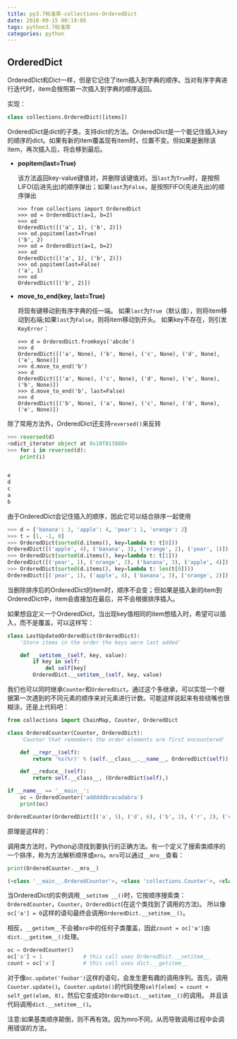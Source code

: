```yaml
---
title: py3.7标准库-collections-OrderedDict
date: 2018-09-15 00:19:05
tags: python3.7标准库
categories: python
---
```




## **OrderedDict**

OrderedDict和Dict一样，但是它记住了item插入到字典的顺序。当对有序字典进行迭代时，item会按照第一次插入到字典的顺序返回。

实现：

```python
class collections.OrderedDict([items])
```

<!--more-->

OrderedDict是dict的子类，支持dict的方法。OrderedDict是一个能记住插入key的顺序的dict。如果有新的item覆盖现有item时，位置不变。但如果是删除该item，再次插入后，将会移到最后。

- **popitem\(last=True\)**

  该方法返回key-value键值对，并删除该键值对。当`last`为`True`时，是按照LIFO\(后进先出\)的顺序弹出；如果`last`为`False`，是按照FIFO\(先进先出\)的顺序弹出

  ```
  >>> from collections import OrderedDict
  >>> od = OrderedDict(a=1, b=2)
  >>> od
  OrderedDict([('a', 1), ('b', 2)])
  >>> od.popitem(last=True)
  ('b', 2)
  >>> od = OrderedDict(a=1, b=2)
  >>> od
  OrderedDict([('a', 1), ('b', 2)])
  >>> od.popitem(last=False)
  ('a', 1)
  >>> od
  OrderedDict([('b', 2)])
  ```

- **move\_to\_end\(key, last=True\)**

  将现有键移动到有序字典的任一端。 如果`last`为`True`（默认值），则将item移动到右端;如果`last`为`False`，则将item移动到开头。 如果key不存在，则引发`KeyError`：

  ```
  >>> d = OrderedDict.fromkeys('abcde')
  >>> d
  OrderedDict([('a', None), ('b', None), ('c', None), ('d', None), ('e', None)])
  >>> d.move_to_end('b')
  >>> d
  OrderedDict([('a', None), ('c', None), ('d', None), ('e', None), ('b', None)])
  >>> d.move_to_end('b', last=False)
  >>> d
  OrderedDict([('b', None), ('a', None), ('c', None), ('d', None), ('e', None)])
  ```

除了常用方法外，OrderedDict还支持`reversed()`来反转

```python
>>> reversed(d)
<odict_iterator object at 0x10f813888>
>>> for i in reversed(d):
    print(i)


e
d
c
a
b
```

由于OrderedDict会记住插入的顺序，因此它可以结合排序一起使用

```python
>>> d = {'banana': 3, 'apple': 4, 'pear': 1, 'orange': 2}
>>> t = [1, -1, 0]
>>> OrderedDict(sorted(d.items(), key=lambda t: t[0]))
OrderedDict([('apple', 4), ('banana', 3), ('orange', 2), ('pear', 1)])
>>> OrderedDict(sorted(d.items(), key=lambda t: t[1]))
OrderedDict([('pear', 1), ('orange', 2), ('banana', 3), ('apple', 4)])
>>> OrderedDict(sorted(d.items(), key=lambda t: len(t[0])))
OrderedDict([('pear', 1), ('apple', 4), ('banana', 3), ('orange', 2)])
```

当删除排序后的OrderedDict的item时，顺序不会变；但如果是插入新的item到OrderedDict中，item会直接加在最后，并不会根据排序插入。

如果想自定义一个OrderedDict，当出现key值相同的item想插入时，希望可以插入，而不是覆盖，可以这样写：

```python
class LastUpdatedOrderedDict(OrderedDict):
    'Store items in the order the keys were last added'

    def __setitem__(self, key, value):
        if key in self:
            del self[key]
        OrderedDict.__setitem__(self, key, value)
```

我们也可以同时继承`Counter`和`OrderedDict`。通过这个多继承，可以实现一个根据第一次遇到的不同元素的顺序来对元素进行计数。可能这样说起来有些绕嘴也很糊涂，还是上代码吧：

```python
from collections import ChainMap, Counter, OrderedDict

class OrderedCounter(Counter, OrderedDict):
    'Counter that remembers the order elements are first encountered'

    def __repr__(self):
        return '%s(%r)' % (self.__class__.__name__, OrderedDict(self))

    def __reduce__(self):
        return self.__class__, (OrderedDict(self),)

if __name__ == '__main__':
    oc = OrderedCounter('adddddbracadabra')
    print(oc)

OrderedCounter(OrderedDict([('a', 5), ('d', 6), ('b', 2), ('r', 2), ('c', 1)]))
```

原理是这样的：

调用类方法时，Python必须找到要执行的正确方法。有一个定义了搜索类顺序的一个排序，称为方法解析顺序或`mro`。`mro`可以通过`__mro__`查看：

```python
print(OrderedCounter.__mro__)

(<class '__main__.OrderedCounter'>, <class 'collections.Counter'>, <class 'collections.OrderedDict'>, <class 'dict'>, <class 'object'>)
```

当OrderedDict的实例调用`__setitem __()`时，它按顺序搜索类：`OrderedCounter`，`Counter`，`OrderedDict`\(在这个类找到了调用的方法\)。 所以像`oc['a'] = 0`这样的语句最终会调用`OrderedDict.__setitem__()`。

相反，`__getitem__`不会被`mro`中的任何子类覆盖，因此`count = oc['a']`由`dict.__getitem__()`处理。

```python
oc = OrderedCounter()    
oc['a'] = 1             # this call uses OrderedDict.__setitem__
count = oc['a']         # this call uses dict.__getitem__
```

对于像`oc.update('foobar')`这样的语句，会发生更有趣的调用序列。首先，调用`Counter.update()`。`Counter.update()`的代码使用`self[elem] = count + self_get(elem, 0)`，然后它变成对`OrderedDict.__setitem__()`的调用。 并且该代码调用`dict.__setitem__()`。

注意:如果基类顺序颠倒，则不再有效。因为mro不同，从而导致调用过程中会调用错误的方法。
